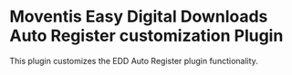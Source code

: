 # Moventis Easy Digital Downloads Auto Register customization Plugin

This plugin customizes the EDD Auto Register plugin functionality.

